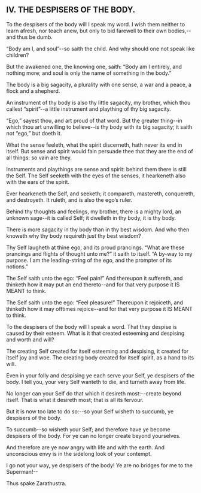 ## IV. THE DESPISERS OF THE BODY.

To the despisers of the body will I speak my word. I wish them neither
to learn afresh, nor teach anew, but only to bid farewell to their own
bodies,--and thus be dumb.

“Body am I, and soul”--so saith the child. And why should one not speak
like children?

But the awakened one, the knowing one, saith: “Body am I entirely, and
nothing more; and soul is only the name of something in the body.”

The body is a big sagacity, a plurality with one sense, a war and a
peace, a flock and a shepherd.

An instrument of thy body is also thy little sagacity, my brother, which
thou callest “spirit”--a little instrument and plaything of thy big
sagacity.

“Ego,” sayest thou, and art proud of that word. But the greater
thing--in which thou art unwilling to believe--is thy body with its big
sagacity; it saith not “ego,” but doeth it.

What the sense feeleth, what the spirit discerneth, hath never its end
in itself. But sense and spirit would fain persuade thee that they are
the end of all things: so vain are they.

Instruments and playthings are sense and spirit: behind them there
is still the Self. The Self seeketh with the eyes of the senses, it
hearkeneth also with the ears of the spirit.

Ever hearkeneth the Self, and seeketh; it compareth, mastereth,
conquereth, and destroyeth. It ruleth, and is also the ego’s ruler.

Behind thy thoughts and feelings, my brother, there is a mighty lord,
an unknown sage--it is called Self; it dwelleth in thy body, it is thy
body.

There is more sagacity in thy body than in thy best wisdom. And who then
knoweth why thy body requireth just thy best wisdom?

Thy Self laugheth at thine ego, and its proud prancings. “What are these
prancings and flights of thought unto me?” it saith to itself. “A by-way
to my purpose. I am the leading-string of the ego, and the prompter of
its notions.”

The Self saith unto the ego: “Feel pain!” And thereupon it suffereth,
and thinketh how it may put an end thereto--and for that very purpose it
IS MEANT to think.

The Self saith unto the ego: “Feel pleasure!” Thereupon it rejoiceth,
and thinketh how it may ofttimes rejoice--and for that very purpose it
IS MEANT to think.

To the despisers of the body will I speak a word. That they despise is
caused by their esteem. What is it that created esteeming and despising
and worth and will?

The creating Self created for itself esteeming and despising, it created
for itself joy and woe. The creating body created for itself spirit, as
a hand to its will.

Even in your folly and despising ye each serve your Self, ye despisers
of the body. I tell you, your very Self wanteth to die, and turneth away
from life.

No longer can your Self do that which it desireth most:--create beyond
itself. That is what it desireth most; that is all its fervour.

But it is now too late to do so:--so your Self wisheth to succumb, ye
despisers of the body.

To succumb--so wisheth your Self; and therefore have ye become despisers
of the body. For ye can no longer create beyond yourselves.

And therefore are ye now angry with life and with the earth. And
unconscious envy is in the sidelong look of your contempt.

I go not your way, ye despisers of the body! Ye are no bridges for me to
the Superman!--

Thus spake Zarathustra.




